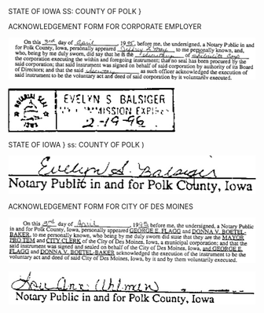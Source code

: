 STATE OF IOWA SS: COUNTY OF POLK }  

ACKNOWLEDGEMENT FORM FOR CORPORATE EMPLOYER  

![](images/030b3693ee9500688c2957d6c586a4e01d0698ed506cc44f242ea826364ab7fc.jpg)  

![](images/4192da8ddcf6b77ea2b2d2a122f0bbbc4a7c73b76ea8a10879244b563aaa7675.jpg)  

STATE OF IOWA } ss: COUNTY OF POLK )  

![](images/34e4ec7b0d65ab392cfd5cf0eb431747e1a9e17ebf967ce9ac7e0e034527d76a.jpg)  

ACKNOWLEDGEMENT FORM FOR CITY OF DES MOINES  

![](images/29a714bfab12fafb7c8e8b64eac748b499b8d5861f5bff088533b10cbe83ed8a.jpg)  

![](images/ef7cc948ad01231db8bf71e641d52a09edc8cd1399b34cd02171de4029053aab.jpg)  